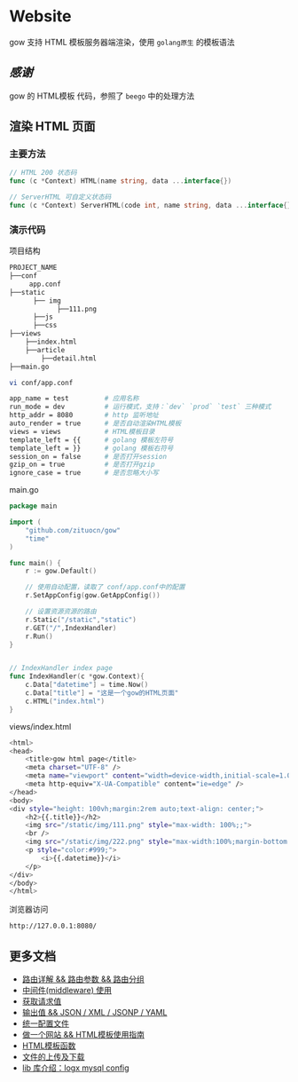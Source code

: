 # Website 

gow 支持 HTML 模板服务器端渲染，使用 `golang原生` 的模板语法

## *感谢*
gow 的 HTML模板 代码，参照了 `beego` 中的处理方法


## 渲染 HTML 页面

### 主要方法

```go
// HTML 200 状态码
func (c *Context) HTML(name string, data ...interface{})

// ServerHTML 可自定义状态码
func (c *Context) ServerHTML(code int, name string, data ...interface{})
```


### 演示代码

项目结构

```sh
PROJECT_NAME
├──conf
     app.conf
├──static
      ├── img
            ├──111.png
      ├──js
      ├──css
├──views
    ├──index.html
    ├──article
        ├──detail.html
├──main.go
```

```sh
vi conf/app.conf

app_name = test         # 应用名称
run_mode = dev          # 运行模式，支持：`dev` `prod` `test` 三种模式
http_addr = 8080        # http 监听地址
auto_render = true      # 是否自动渲染HTML模板
views = views           # HTML模板目录
template_left = {{      # golang 模板左符号
template_left = }}      # golang 模板右符号 
session_on = false      # 是否打开session
gzip_on = true          # 是否打开gzip 
ignore_case = true      # 是否忽略大小写
```

main.go

```go
package main

import (
    "github.com/zituocn/gow"
    "time"
)

func main() {
    r := gow.Default()

    // 使用自动配置，读取了 conf/app.conf中的配置
    r.SetAppConfig(gow.GetAppConfig())

    // 设置资源资源的路由
    r.Static("/static","static")
    r.GET("/",IndexHandler)
    r.Run()
}


// IndexHandler index page
func IndexHandler(c *gow.Context){
    c.Data["datetime"] = time.Now()
    c.Data["title"] = "这是一个gow的HTML页面"
    c.HTML("index.html")
}
```

views/index.html

```sh
<html>
<head>
    <title>gow html page</title>
    <meta charset="UTF-8" />
    <meta name="viewport" content="width=device-width,initial-scale=1.0,minimum-scale=1.0,maximum-scale=1.0,user-scalable=0">
    <meta http-equiv="X-UA-Compatible" content="ie=edge" />
</head>
<body>
<div style="height: 100vh;margin:2rem auto;text-align: center;">
    <h2>{{.title}}</h2>
    <img src="/static/img/111.png" style="max-width: 100%;;">
    <br />
    <img src="/static/img/222.png" style="max-width:100%;margin-bottom: 2rem;">
    <p style="color:#999;">
        <i>{{.datetime}}</i>
    </p>
</div>
</body>
</html>

```

浏览器访问

```sh
http://127.0.0.1:8080/
```

## 更多文档

* [路由详解 && 路由参数 && 路由分组](https://github.com/zituocn/gow/blob/main/docs/route.md)
* [中间件(middleware) 使用](https://github.com/zituocn/gow/blob/main/docs/middleware.md)
* [获取请求值](https://github.com/zituocn/gow/blob/main/docs/request.md)
* [输出值 && JSON / XML / JSONP / YAML](https://github.com/zituocn/gow/blob/main/docs/response.md)
* [统一配置文件](https://github.com/zituocn/gow/blob/main/docs/config.md)
* [做一个网站 && HTML模板使用指南](https://github.com/zituocn/gow/blob/main/docs/website.md)
* [HTML模板函数](https://github.com/zituocn/gow/blob/main/docs/html.md)
* [文件的上传及下载](https://github.com/zituocn/gow/blob/main/docs/upload.md)
* [lib 库介绍：logx mysql config ](https://github.com/zituocn/logx)